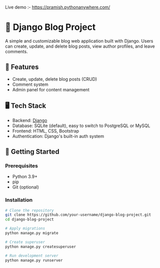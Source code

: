 Live demo :- https://pramish.pythonanywhere.com/ 

# 📝 Django Blog Project

A simple and customizable blog web application built with Django. Users can create, update, and delete blog posts, view author profiles, and leave comments.

## 🚀 Features

- Create, update, delete blog posts (CRUD)
- Comment system
- Admin panel for content management

## 🖥️ Tech Stack

- Backend: [Django](https://www.djangoproject.com/)
- Database: SQLite (default), easy to switch to PostgreSQL or MySQL
- Frontend: HTML, CSS, Bootstrap
- Authentication: Django's built-in auth system

## 🏁 Getting Started

### Prerequisites

- Python 3.9+
- pip
- Git (optional)

### Installation

```bash
# Clone the repository
git clone https://github.com/your-username/django-blog-project.git
cd django-blog-project

# Apply migrations
python manage.py migrate

# Create superuser
python manage.py createsuperuser

# Run development server
python manage.py runserver
